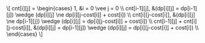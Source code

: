 <latex style="max-width: 100%;">
			\[
			cnt[i][j] = \begin{cases}
			1, &i = 0 \vee j = 0 \\
			cnt[i-1][j], &(dp[i][j] = dp[i-1][j]) \wedge (dp[i][j] \ne dp[i][j-cost[i]] + cost[i]) \\
			cnt[i][j-cost[i]], &(dp[i][j] \ne dp[i-1][j]) \wedge (dp[i][j] = dp[i][j-cost[i]] + cost[i]) \\
			cnt[i-1][j] + cnt[i][j-cost[i]], &(dp[i][j] = dp[i-1][j]) \wedge (dp[i][j] = dp[i][j-cost[i]] + cost[i]) \\
			\end{cases}
			\]
		</latex>